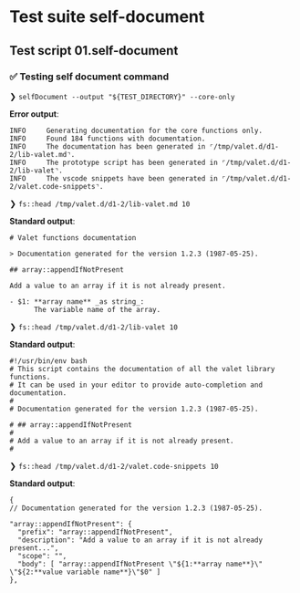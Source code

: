 # Test suite self-document

## Test script 01.self-document

### ✅ Testing self document command

❯ `selfDocument --output "${TEST_DIRECTORY}" --core-only`

**Error output**:

```text
INFO     Generating documentation for the core functions only.
INFO     Found 184 functions with documentation.
INFO     The documentation has been generated in ⌜/tmp/valet.d/d1-2/lib-valet.md⌝.
INFO     The prototype script has been generated in ⌜/tmp/valet.d/d1-2/lib-valet⌝.
INFO     The vscode snippets have been generated in ⌜/tmp/valet.d/d1-2/valet.code-snippets⌝.
```

❯ `fs::head /tmp/valet.d/d1-2/lib-valet.md 10`

**Standard output**:

```text
# Valet functions documentation

> Documentation generated for the version 1.2.3 (1987-05-25).

## array::appendIfNotPresent

Add a value to an array if it is not already present.

- $1: **array name** _as string_:
      The variable name of the array.
```

❯ `fs::head /tmp/valet.d/d1-2/lib-valet 10`

**Standard output**:

```text
#!/usr/bin/env bash
# This script contains the documentation of all the valet library functions.
# It can be used in your editor to provide auto-completion and documentation.
#
# Documentation generated for the version 1.2.3 (1987-05-25).

# ## array::appendIfNotPresent
# 
# Add a value to an array if it is not already present.
# 
```

❯ `fs::head /tmp/valet.d/d1-2/valet.code-snippets 10`

**Standard output**:

```text
{
// Documentation generated for the version 1.2.3 (1987-05-25).

"array::appendIfNotPresent": {
  "prefix": "array::appendIfNotPresent",
  "description": "Add a value to an array if it is not already present...",
  "scope": "",
  "body": [ "array::appendIfNotPresent \"${1:**array name**}\" \"${2:**value variable name**}\"$0" ]
},

```

